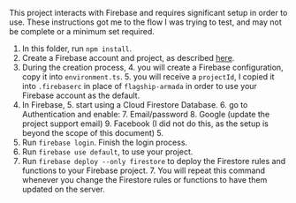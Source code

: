 This project interacts with Firebase and requires significant setup in order to use. These instructions got me to the flow I was trying to test, and may not be complete or a minimum set required.

 1. In this folder, run `npm install`.
 2. Create a Firebase account and project, as described [here](https://firebase.google.com/docs/web/setup).
 3. During the creation process, 
	 4. you will create a Firebase configuration, copy it into `environment.ts`.
	 5. you will receive a `projectId`, I copied it into `.firebaserc` in place of `flagship-armada` in order to use your Firebase account as the default.
 4. In Firebase, 
	 5. start using a Cloud Firestore Database.
	 6. go to Authentication and enable:
		 7. Email/password
		 8. Google (update the project support email)
		 9. Facebook (I did not do this, as the setup is beyond the scope of this document) 5. 
 6. Run `firebase login`. Finish the login process.
 7. Run `firebase use default`, to use your project.
 8. Run `firebase deploy --only firestore` to deploy the Firestore rules and functions to your Firebase project.
	 7. You will repeat this command whenever you change the Firestore rules or functions to  have them updated on the server.
